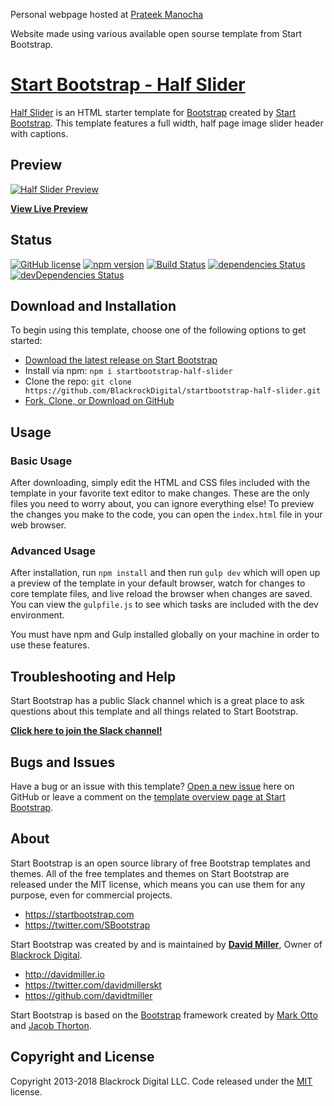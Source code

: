 Personal webpage hosted at [Prateek Manocha](https://www.prateekmanocha.com)

Website made using various available open sourse template from Start Bootstrap.


# [Start Bootstrap - Half Slider](https://startbootstrap.com/template-overviews/half-slider/)

[Half Slider](http://startbootstrap.com/template-overviews/half-slider/) is an HTML starter template for [Bootstrap](http://getbootstrap.com/) created by [Start Bootstrap](http://startbootstrap.com/). This template features a full width, half page image slider header with captions.

## Preview

[![Half Slider Preview](https://startbootstrap.com/assets/img/templates/half-slider.jpg)](https://blackrockdigital.github.io/startbootstrap-half-slider/)

**[View Live Preview](https://blackrockdigital.github.io/startbootstrap-half-slider/)**

## Status

[![GitHub license](https://img.shields.io/badge/license-MIT-blue.svg)](https://raw.githubusercontent.com/BlackrockDigital/startbootstrap-half-slider/master/LICENSE)
[![npm version](https://img.shields.io/npm/v/startbootstrap-half-slider.svg)](https://www.npmjs.com/package/startbootstrap-half-slider)
[![Build Status](https://travis-ci.org/BlackrockDigital/startbootstrap-half-slider.svg?branch=master)](https://travis-ci.org/BlackrockDigital/startbootstrap-half-slider)
[![dependencies Status](https://david-dm.org/BlackrockDigital/startbootstrap-half-slider/status.svg)](https://david-dm.org/BlackrockDigital/startbootstrap-half-slider)
[![devDependencies Status](https://david-dm.org/BlackrockDigital/startbootstrap-half-slider/dev-status.svg)](https://david-dm.org/BlackrockDigital/startbootstrap-half-slider?type=dev)

## Download and Installation

To begin using this template, choose one of the following options to get started:
* [Download the latest release on Start Bootstrap](https://startbootstrap.com/template-overviews/half-slider/)
* Install via npm: `npm i startbootstrap-half-slider`
* Clone the repo: `git clone https://github.com/BlackrockDigital/startbootstrap-half-slider.git`
* [Fork, Clone, or Download on GitHub](https://github.com/BlackrockDigital/startbootstrap-half-slider)

## Usage

### Basic Usage

After downloading, simply edit the HTML and CSS files included with the template in your favorite text editor to make changes. These are the only files you need to worry about, you can ignore everything else! To preview the changes you make to the code, you can open the `index.html` file in your web browser.

### Advanced Usage

After installation, run `npm install` and then run `gulp dev` which will open up a preview of the template in your default browser, watch for changes to core template files, and live reload the browser when changes are saved. You can view the `gulpfile.js` to see which tasks are included with the dev environment.

You must have npm and Gulp installed globally on your machine in order to use these features.

## Troubleshooting and Help

Start Bootstrap has a public Slack channel which is a great place to ask questions about this template and all things related to Start Bootstrap.

**[Click here to join the Slack channel!](https://startbootstrap-slack.herokuapp.com/)**

## Bugs and Issues

Have a bug or an issue with this template? [Open a new issue](https://github.com/BlackrockDigital/startbootstrap-half-slider/issues) here on GitHub or leave a comment on the [template overview page at Start Bootstrap](http://startbootstrap.com/template-overviews/half-slider/).

## About

Start Bootstrap is an open source library of free Bootstrap templates and themes. All of the free templates and themes on Start Bootstrap are released under the MIT license, which means you can use them for any purpose, even for commercial projects.

* https://startbootstrap.com
* https://twitter.com/SBootstrap

Start Bootstrap was created by and is maintained by **[David Miller](http://davidmiller.io/)**, Owner of [Blackrock Digital](http://blackrockdigital.io/).

* http://davidmiller.io
* https://twitter.com/davidmillerskt
* https://github.com/davidtmiller

Start Bootstrap is based on the [Bootstrap](http://getbootstrap.com/) framework created by [Mark Otto](https://twitter.com/mdo) and [Jacob Thorton](https://twitter.com/fat).

## Copyright and License

Copyright 2013-2018 Blackrock Digital LLC. Code released under the [MIT](https://github.com/BlackrockDigital/startbootstrap-half-slider/blob/gh-pages/LICENSE) license.

